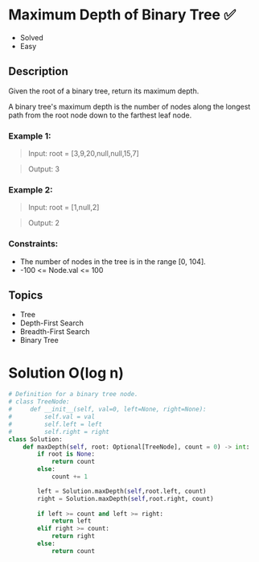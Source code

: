 # Maximum Depth of Binary Tree ✅
- Solved
- Easy

## Description

Given the root of a binary tree, return its maximum depth.

A binary tree's maximum depth is the number of nodes along the longest path from the root node down to the farthest leaf node. 

### Example 1:

> Input: root = [3,9,20,null,null,15,7]

> Output: 3

### Example 2:

> Input: root = [1,null,2]

> Output: 2
 

### Constraints:

- The number of nodes in the tree is in the range [0, 104].
- -100 <= Node.val <= 100

## Topics
- Tree
- Depth-First Search
- Breadth-First Search
- Binary Tree

# Solution O(log n)
```py
# Definition for a binary tree node.
# class TreeNode:
#     def __init__(self, val=0, left=None, right=None):
#         self.val = val
#         self.left = left
#         self.right = right
class Solution:
    def maxDepth(self, root: Optional[TreeNode], count = 0) -> int:
        if root is None:
            return count
        else:
            count += 1

        left = Solution.maxDepth(self,root.left, count)
        right = Solution.maxDepth(self,root.right, count)
        
        if left >= count and left >= right:
            return left
        elif right >= count:
            return right
        else:
            return count
```